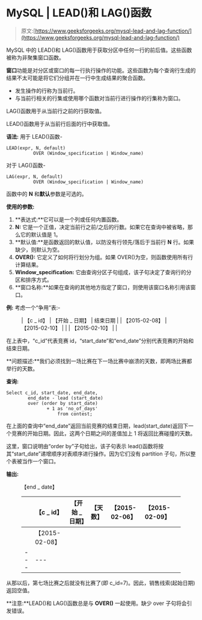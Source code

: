 # MySQL | LEAD()和 LAG()函数

> 原文:[https://www.geeksforgeeks.org/mysql-lead-and-lag-function/](https://www.geeksforgeeks.org/mysql-lead-and-lag-function/)

MySQL 中的 LEAD()和 LAG()函数用于获取分区中任何一行的前后值。这些函数被称为非聚集窗口函数。

**窗口**功能是对分区或窗口的每一行执行操作的功能。这些函数为每个查询行生成的结果不太可能是将它们分组并在一行中生成结果的聚合函数。

*   发生操作的行称为当前行。
*   与当前行相关的行集或使用哪个函数对当前行进行操作的行集称为窗口。

LAG()函数用于从当前行之前的行获取值。

LEAD()函数用于从当前行后面的行中获取值。

**语法:**
用于 LEAD()函数-

```
LEAD(expr, N, default) 
          OVER (Window_specification | Window_name)
```

对于 LAG()函数-

```
LAG(expr, N, default) 
          OVER (Window_specification | Window_name)
```

函数中的 **N** 和**默认**参数是可选的。

**使用的参数:**

1.  **表达式:**它可以是一个列或任何内置函数。
2.  **N:** 它是一个正值，决定当前行之前/之后的行数。如果它在查询中被省略，那么它的默认值是 1。
3.  **默认值:**是函数返回的默认值，以防没有行领先/落后于当前行 **N** 行。如果缺少，则默认为空。
4.  **OVER():** 它定义了如何将行划分为组。如果 OVER()为空，则函数使用所有行计算结果。
5.  **Window_specification:** 它由查询分区子句组成，该子句决定了查询行的分区和排序方式。
6.  **窗口名称:**如果在查询的其他地方指定了窗口，则使用该窗口名称引用该窗口。

**例:**
考虑一个“争用”表:-

<figure class="table">

| 【c _ id】 | 【开始 _ 日期】 | 结束日期 |  | 【2015-02-08】 | 【2015-02-10】 |
|  | 【2015-02-10】 |  |

</figure>

在上表中，“c_id”代表竞赛 id，“start_date”和“end_date”分别代表竞赛的开始和结束日期。

**问题描述:**我们必须找到一场比赛在下一场比赛中崩溃的天数，即两场比赛都举行的天数。

**查询:**

```
Select c_id, start_date, end_date, 
        end_date - lead (start_date) 
        over (order by start_date) 
               + 1 as 'no_of_days' 
                   from contest;
```

在上面的查询中“end_date”返回当前竞赛的结束日期，lead(start_date)返回下一个竞赛的开始日期。因此，这两个日期之间的差值加上 1 将返回比赛碰撞的天数。

这里，窗口说明由“order by”子句给出，该子句表示 lead()函数将按其“start_date”递增顺序对表顺序进行操作。因为它们没有 partition 子句，所以整个表被当作一个窗口。

**输出:**

<figure class="table">【end _ date】

|  | 【c _ id】 | 【开始 _ 日期】 | 【天数】 | 【2015-02-06】 | 【2015-02-09】 |  |
| --- | --- | --- | --- | --- | --- | --- |
|  | 【2015-02-08】 |
| --- | --- |

</figure>

从那以后，第七场比赛之后就没有比赛了(即 c_id=7)。因此，销售线索(起始日期)返回空值。

**注意:**LEAD()和 LAG()函数总是与 **OVER()** 一起使用。缺少 over 子句将会引发错误。